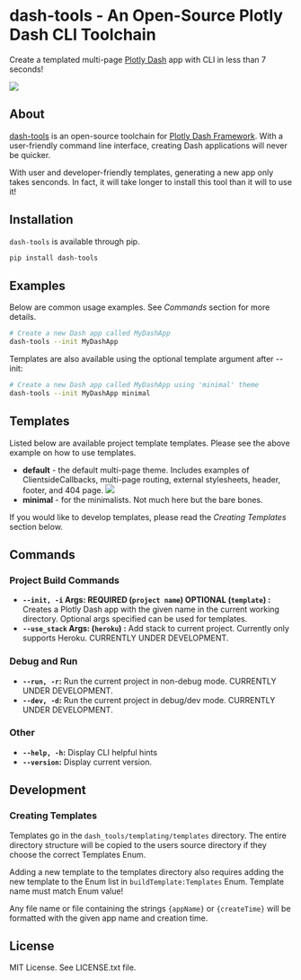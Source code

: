 # dash-tools - An Open-Source Plotly Dash CLI Toolchain

Create a templated multi-page [Plotly Dash](https://plotly.com/dash/) app with CLI in less than 7 seconds!

![](docs/intro_gif.gif)

## About

[dash-tools](https://github.com/andrew-hossack/dash-tools) is an open-source toolchain for [Plotly Dash Framework](https://dash.plotly.com/introduction). With a user-friendly command line interface, creating Dash applications will never be quicker.

With user and developer-friendly templates, generating a new app only takes senconds. In fact, it will take longer to install this tool than it will to use it!

## Installation

`dash-tools` is available through pip.

```bash
pip install dash-tools
```

## Examples

Below are common usage examples. See _Commands_ section for more details.

```bash
# Create a new Dash app called MyDashApp
dash-tools --init MyDashApp
```

Templates are also available using the optional template argument after --init:

```bash
# Create a new Dash app called MyDashApp using 'minimal' theme
dash-tools --init MyDashApp minimal
```

## Templates

Listed below are available project template templates. Please see the above example on how to use templates.

- **default** - the default multi-page theme. Includes examples of ClientsideCallbacks, multi-page routing, external stylesheets, header, footer, and 404 page.
  ![](docs/default_theme.png)
- **minimal** - for the minimalists. Not much here but the bare bones.

If you would like to develop templates, please read the _Creating Templates_ section below.

## Commands

### Project Build Commands

- **`--init, -i` Args: REQUIRED (`project name`) OPTIONAL (`template`) :** Creates a Plotly Dash app with the given name in the current working directory. Optional args specified can be used for templates.
- **`--use_stack` Args: (`heroku`) :** Add stack to current project. Currently only supports Heroku. CURRENTLY UNDER DEVELOPMENT.

### Debug and Run

- **`--run, -r`:** Run the current project in non-debug mode. CURRENTLY UNDER DEVELOPMENT.
- **`--dev, -d`:** Run the current project in debug/dev mode. CURRENTLY UNDER DEVELOPMENT.

### Other

- **`--help, -h`:** Display CLI helpful hints
- **`--version`:** Display current version.

## Development

### Creating Templates

Templates go in the `dash_tools/templating/templates` directory. The entire directory structure will be copied to the users source directory if they choose the correct Templates Enum.

Adding a new template to the templates directory also requires adding the new template to the Enum list in `buildTemplate:Templates` Enum. Template name must match Enum value!

Any file name or file containing the strings `{appName}` or `{createTime}` will be formatted with the given app name and creation time.

## License

MIT License. See LICENSE.txt file.
